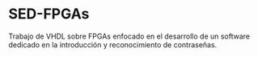 # SED-FPGAs
Trabajo de VHDL sobre FPGAs enfocado en el desarrollo de un software dedicado en la introducción y reconocimiento de contraseñas.
